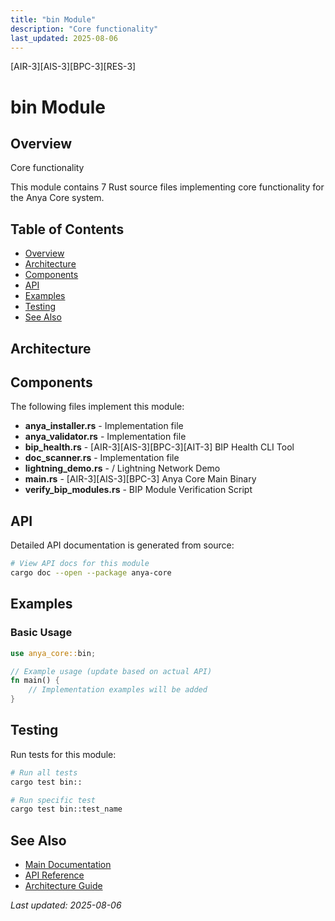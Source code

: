 ```yaml
---
title: "bin Module"
description: "Core functionality"
last_updated: 2025-08-06
---
```


[AIR-3][AIS-3][BPC-3][RES-3]

# bin Module

## Overview

Core functionality

This module contains 7 Rust source files implementing core functionality for the Anya Core system.

## Table of Contents

- [Overview](#overview)
- [Architecture](#architecture)
- [Components](#components)
- [API](#api)
- [Examples](#examples)
- [Testing](#testing)
- [See Also](#see-also)

## Architecture

## Components

The following files implement this module:

- **anya_installer.rs** - Implementation file
- **anya_validator.rs** - Implementation file
- **bip_health.rs** - [AIR-3][AIS-3][BPC-3][AIT-3] BIP Health CLI Tool
- **doc_scanner.rs** - Implementation file
- **lightning_demo.rs** - / Lightning Network Demo
- **main.rs** - [AIR-3][AIS-3][BPC-3] Anya Core Main Binary
- **verify_bip_modules.rs** - BIP Module Verification Script

## API

Detailed API documentation is generated from source:

```bash
# View API docs for this module
cargo doc --open --package anya-core
```

## Examples

### Basic Usage

```rust
use anya_core::bin;

// Example usage (update based on actual API)
fn main() {
    // Implementation examples will be added
}
```

## Testing

Run tests for this module:

```bash
# Run all tests
cargo test bin::

# Run specific test
cargo test bin::test_name
```

## See Also

- [Main Documentation](../README.md)
- [API Reference](../api/README.md)
- [Architecture Guide](../architecture/README.md)

*Last updated: 2025-08-06*
